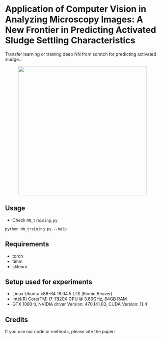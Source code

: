 

# Application of Computer Vision in Analyzing Microscopy Images: A New Frontier in Predicting Activated Sludge Settling Characteristics


Transfer learning or training deep NN from scratch for predicting activated sludge...

<p align="center">
    <img src="figures/radam.png" height="420px">
</p>



## Usage

* Check ```NN_training.py```
```
python NN_training.py --help
```

## Requirements

* torch
* timm
* sklearn


## Setup used for experiments

* Linux Ubuntu x86-64 18.04.5 LTS (Bionic Beaver)
* Intel(R) Core(TM) i7-7820X CPU @ 3.60GHz, 64GB RAM
* GTX 1080 ti, NVIDIA driver Version: 470.141.03, CUDA Version: 11.4


## Credits

If you use our code or methods, please cite the paper:


